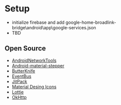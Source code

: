 # Setup
- initialize firebase and add google-home-broadlink-bridge\android\app\google-services.json
- TBD



## Open Source
- [AndroidNetworkTools](https://github.com/stealthcopter/AndroidNetworkTools)
- [Android-material-stepper](https://github.com/stepstone-tech/android-material-stepper)
- [ButterKnife](https://github.com/JakeWharton/butterknife)
- [EventBus](https://github.com/greenrobot/EventBus)
- [JitPack](https://github.com/jitpack/jitpack.io)
- [Material Desing Icons](https://materialdesignicons.com/)
- [Lottie](https://github.com/airbnb/lottie-android)
- [OkHttp](http://square.github.io/okhttp/)